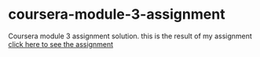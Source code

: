 # coursera-module-3-assignment
Coursera module 3 assignment solution.
this is the result of my assignment 
<a href=https://abhishekrajput-web.github.io/coursera-module-3-assignment/>click here to see the assignment</a>
